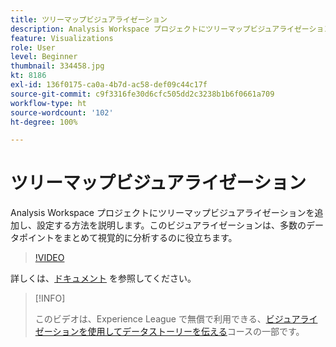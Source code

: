 ```yaml
---
title: ツリーマップビジュアライゼーション
description: Analysis Workspace プロジェクトにツリーマップビジュアライゼーションを追加し、設定する方法を説明します。このビジュアライゼーションは、多数のデータポイントをまとめて視覚的に分析するのに役立ちます。
feature: Visualizations
role: User
level: Beginner
thumbnail: 334458.jpg
kt: 8186
exl-id: 136f0175-ca0a-4b7d-ac58-def09c44c17f
source-git-commit: c9f3316fe30d6cfc505dd2c3238b1b6f0661a709
workflow-type: ht
source-wordcount: '102'
ht-degree: 100%

---
```


# ツリーマップビジュアライゼーション

Analysis Workspace プロジェクトにツリーマップビジュアライゼーションを追加し、設定する方法を説明します。このビジュアライゼーションは、多数のデータポイントをまとめて視覚的に分析するのに役立ちます。

>[!VIDEO](https://video.tv.adobe.com/v/334458/?quality=12&learn=on)

詳しくは、[ドキュメント](https://experienceleague.adobe.com/docs/analytics/analyze/analysis-workspace/visualizations/treemap.html?lang=ja) を参照してください。

>[!INFO]
>
> このビデオは、Experience League で無償で利用できる、[ビジュアライゼーションを使用してデータストーリーを伝える](https://experienceleague.adobe.com/?recommended=Analytics-U-1-2021.1.visualizations&amp;lang=ja)コースの一部です。
